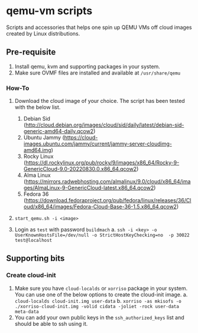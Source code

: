 # qemu-vm scripts
Scripts and accessories that helps one spin up QEMU VMs off cloud images created by Linux distributions.

## Pre-requisite
1. Install qemu, kvm and supporting packages in your system.
2. Make sure OVMF files are installed and available at `/usr/share/qemu`

### How-To
1. Download the cloud image of your choice. The script has been tested with the below list.
    1. Debian Sid (http://cloud.debian.org/images/cloud/sid/daily/latest/debian-sid-generic-amd64-daily.qcow2)
    2. Ubuntu Jammy (https://cloud-images.ubuntu.com/jammy/current/jammy-server-cloudimg-amd64.img)
    3. Rocky Linux (https://dl.rockylinux.org/pub/rocky/9/images/x86_64/Rocky-9-GenericCloud-9.0-20220830.0.x86_64.qcow2)
    4. Alma Linux  (https://mirrors.radwebhosting.com/almalinux/9.0/cloud/x86_64/images/AlmaLinux-9-GenericCloud-latest.x86_64.qcow2)
    5. Fedora 36 (https://download.fedoraproject.org/pub/fedora/linux/releases/36/Cloud/x86_64/images/Fedora-Cloud-Base-36-1.5.x86_64.qcow2)

2. `start_qemu.sh -i <image>`
3. Login as `test` with password `buildmach`
    a. `ssh -i <key> -o UserKnownHostsFile=/dev/null -o StrictHostKeyChecking=no  -p 30022 test@localhost`

## Supporting bits

### Create cloud-init
1. Make sure you have `cloud-localds` or `xorriso` package in your system. You can use  one of the below options  to create  the cloud-init image.
    a. `cloud-localds cloud-init.img user-data`
    b. `xorriso -as mkisofs -o ./xorriso-cloud-init.img -volid cidata -joliet -rock user-data meta-data`
2.  You can add your own public keys in the `ssh_authorized_keys` list and should be able to ssh using it.
